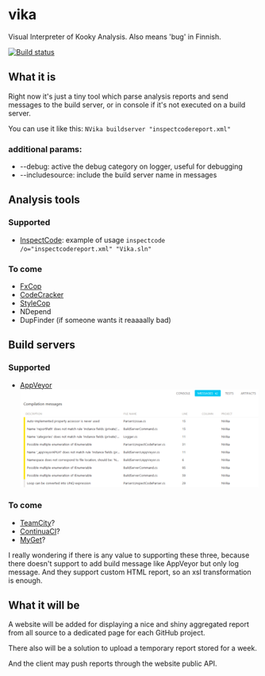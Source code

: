 # vika
Visual Interpreter of Kooky Analysis.
Also means 'bug' in Finnish.

[![Build status](https://ci.appveyor.com/api/projects/status/3rd6pj5qqk1349ne?svg=true)](https://ci.appveyor.com/project/laedit/vika)

## What it is
Right now it's just a tiny tool which parse analysis reports and send messages to the build server, or in console if it's not executed on a build server.

You can use it like this: `NVika buildserver "inspectcodereport.xml"`

### additional params:
 - --debug: active the debug category on logger, useful for debugging
 - --includesource: include the build server name in messages

## Analysis tools
### Supported
 - [InspectCode](https://chocolatey.org/packages/resharper-clt): example of usage `inspectcode /o="inspectcodereport.xml" "Vika.sln"`
 
### To come
 - [FxCop](https://github.com/laedit/vika/issues/6)
 - [CodeCracker](https://github.com/laedit/vika/issues/8)
 - [StyleCop](https://github.com/laedit/vika/issues/7)
 - NDepend
 - DupFinder (if someone wants it reaaaally bad)
 
## Build servers
### Supported
  - [AppVeyor](http://appveyor.com)
![AppVeyor example](AppVeyor.png)
  
### To come
 - [TeamCity](https://github.com/laedit/vika/issues/4)?
 - [ContinuaCI](https://github.com/laedit/vika/issues/3)?
 - [MyGet](https://github.com/laedit/vika/issues/5)?

I really wondering if there is any value to supporting these three, because there doesn't support to add build message like AppVeyor but only log message.
And they support custom HTML report, so an xsl transformation is enough.
 
## What it will be
A website will be added for displaying a nice and shiny aggregated report from all source to a dedicated page for each GitHub project.

There also will be a solution to upload a temporary report stored for a week.

And the client may push reports through the website public API.

